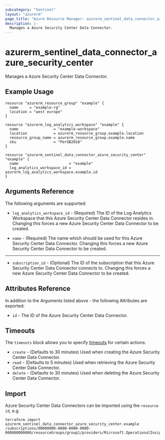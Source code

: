 ```yaml
---
subcategory: "Sentinel"
layout: "azurerm"
page_title: "Azure Resource Manager: azurerm_sentinel_data_connector_azure_security_center"
description: |-
  Manages a Azure Security Center Data Connector.
---
```


# azurerm_sentinel_data_connector_azure_security_center

Manages a Azure Security Center Data Connector.

## Example Usage

```hcl
resource "azurerm_resource_group" "example" {
  name     = "example-rg"
  location = "west europe"
}

resource "azurerm_log_analytics_workspace" "example" {
  name                = "example-workspace"
  location            = azurerm_resource_group.example.location
  resource_group_name = azurerm_resource_group.example.name
  sku                 = "PerGB2018"
}

resource "azurerm_sentinel_data_connector_azure_security_center" "example" {
  name                       = "example"
  log_analytics_workspace_id = azurerm_log_analytics_workspace.example.id
}
```

## Arguments Reference

The following arguments are supported:

- `log_analytics_workspace_id` - (Required) The ID of the Log Analytics Workspace that this Azure Security Center Data Connector resides in. Changing this forces a new Azure Security Center Data Connector to be created.

* `name` - (Required) The name which should be used for this Azure Security Center Data Connector. Changing this forces a new Azure Security Center Data Connector to be created.

---

- `subscription_id` - (Optional) The ID of the subscription that this Azure Security Center Data Connector connects to. Changing this forces a new Azure Security Center Data Connector to be created.

## Attributes Reference

In addition to the Arguments listed above - the following Attributes are exported:

- `id` - The ID of the Azure Security Center Data Connector.

## Timeouts

The `timeouts` block allows you to specify [timeouts](https://www.terraform.io/docs/configuration/resources.html#timeouts) for certain actions:

- `create` - (Defaults to 30 minutes) Used when creating the Azure Security Center Data Connector.
- `read` - (Defaults to 5 minutes) Used when retrieving the Azure Security Center Data Connector.
- `delete` - (Defaults to 30 minutes) Used when deleting the Azure Security Center Data Connector.

## Import

Azure Security Center Data Connectors can be imported using the `resource id`, e.g.

```shell
terraform import azurerm_sentinel_data_connector_azure_security_center.example /subscriptions/00000000-0000-0000-0000-000000000000/resourceGroups/group1/providers/Microsoft.OperationalInsights/workspaces/workspace1/providers/Microsoft.SecurityInsights/dataConnectors/dc1
```

